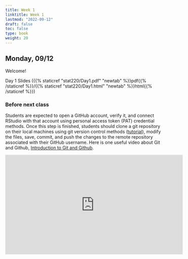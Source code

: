 ```yaml
---
title: Week 1 
linktitle: Week 1
lastmod: "2022-09-12"
draft: false  
toc: false  
type: book  
weight: 20
---
```


## Monday, 09/12

Welcome!

Day 1 Slides ({{% staticref "stat220/Day1.pdf" "newtab" %}}pdf{{% /staticref %}}/{{% staticref "stat220/Day1.html" "newtab" %}}html{{% /staticref %}})

### Before next class

Students are expected to open a GitHub account, verify it, and connect RStudio with that account using personal access token (PAT) credential methods. Once this step is finished, students should clone a git repository on their local machines using git version control methods ([tutorial](https://deepbas.io/courses/stat220/github-in-stat-220/#creating-an-individual-assignment-repo-and-project)), modify the files, save, commit, and push the changes to the remote repository associated with their GitHub username. Here is one useful video about Git and Github, [Introduction to Git and Github](https://www.youtube.com/watch?v=BCQHnlnPusY).

<iframe width="560" height="315" src="https://www.youtube.com/embed/BCQHnlnPusY" title="YouTube video player" frameborder="0" allow="accelerometer; autoplay; clipboard-write; encrypted-media; gyroscope; picture-in-picture" allowfullscreen></iframe>
